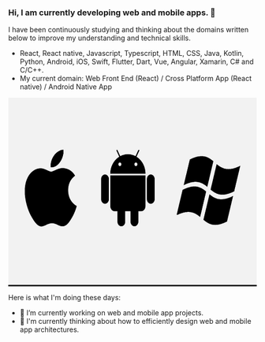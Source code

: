 ### Hi, I am currently developing web and mobile apps. 👋
I have been continuously studying and thinking about the domains written below to improve my understanding and technical skills.
- React, React native, Javascript, Typescript, HTML, CSS, Java, Kotlin, Python, Android, iOS, Swift, Flutter, Dart, Vue, Angular, Xamarin, C# and C/C++.
- My current domain: Web Front End (React) / Cross Platform App (React native) / Android Native App

<p align="center" style="background-color: #000">
  <img src="logo3.png" width="680" height="380" alt="accessibility text">
</p>

Here is what I'm doing these days:

- 🔭 I’m currently working on web and mobile app projects.
- 🌱 I'm currently thinking about how to efficiently design web and mobile app architectures.
